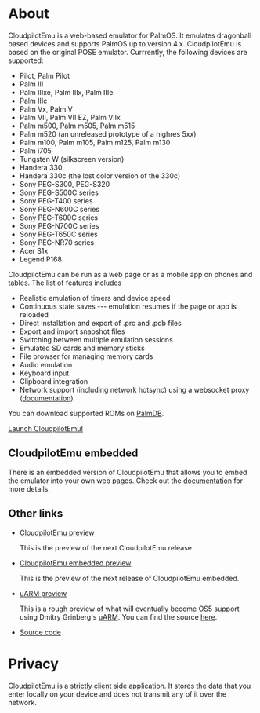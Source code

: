 # About

CloudpilotEmu is a web-based emulator for PalmOS. It emulates dragonball based devices
and supports PalmOS up to version 4.x. CloudpilotEmu is based on the original POSE
emulator. Currrently, the following devices are supported:

-   Pilot, Palm Pilot
-   Palm III
-   Palm IIIxe, Palm IIIx, Palm IIIe
-   Palm IIIc
-   Palm Vx, Palm V
-   Palm VII, Palm VII EZ, Palm VIIx
-   Palm m500, Palm m505, Palm m515
-   Palm m520 (an unreleased prototype of a highres 5xx)
-   Palm m100, Palm m105, Palm m125, Palm m130
-   Palm i705
-   Tungsten W (silkscreen version)
-   Handera 330
-   Handera 330c (the lost color version of the 330c)
-   Sony PEG-S300, PEG-S320
-   Sony PEG-S500C series
-   Sony PEG-T400 series
-   Sony PEG-N600C series
-   Sony PEG-T600C series
-   Sony PEG-N700C series
-   Sony PEG-T650C series
-   Sony PEG-NR70 series
-   Acer S1x
-   Legend P168

CloudpilotEmu can be run as a web page or as a mobile app on phones and tables. The
list of features includes

 * Realistic emulation of timers and device speed
 * Continuous state saves --- emulation resumes if the page or app is reloaded
 * Direct installation and export of .prc and .pdb files
 * Export and import snapshot files
 * Switching between multiple emulation sessions
 * Emulated SD cards and memory sticks
 * File browser for managing memory cards
 * Audio emulation
 * Keyboard input
 * Clipboard integration
 * Network support (including network hotsync) using a websocket proxy
  ([documentation](https://github.com/cloudpilot-emu/cloudpilot-emu/blob/master/doc/networking.md))

You can download supported ROMs on [PalmDB](https://palmdb.net/app/palm-roms-complete).

[Launch CloudpilotEmu!](/app)

## CloudpilotEmu embedded

There is an embedded version of CloudpilotEmu that allows you to embed the
emulator into your own web pages. Check out the
[documentation](/embedded)
for more details.

## Other links

 * [CloudpilotEmu preview](/app-preview)

   This is the preview of the next CloudpilotEmu release.

 * [CloudpilotEmu embedded preview](/embedded-preview)

   This is the preview of the next release of CloudpilotEmu embedded.

 * [uARM preview](/uarm-preview)

   This is a rough preview of what will eventually become OS5 support using Dmitry
   Grinberg's [uARM](https://github.com/uARM-Palm/uARM). You can find the source
   [here](https://github.com/cloudpilot-emu/cp-uarm).

 * [Source code](https://github.com/cloudpilot-emu/cloudpilot-emu)

# Privacy

CloudpilotEmu is [a strictly client side](PRIVACY.md) application. It stores the data that
you enter locally on your device and does not transmit any of it over the network.